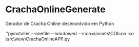 # CrachaOnlineGenerate
Gerador de Crachá Online desenvolvido em Python 

''pyinstaller --onefile --windowed --icon=\assets\COIcon.ico \src\view\CrachaOnlineAPP.py